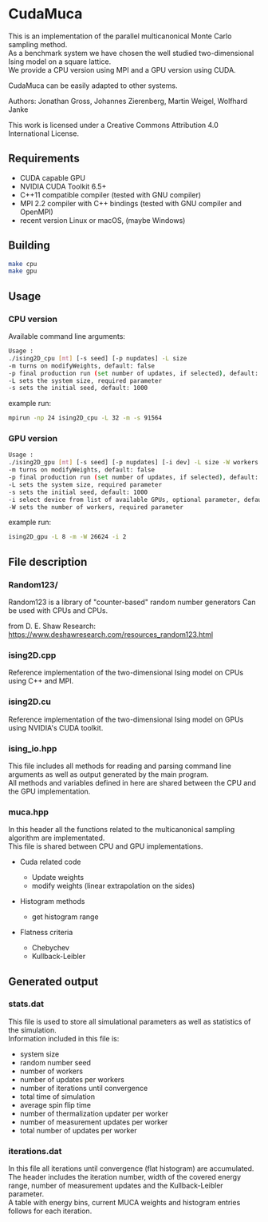# CudaMuca

This is an implementation of the parallel multicanonical Monte Carlo sampling method.  
As a benchmark system we have chosen the well studied two-dimensional Ising model on a square lattice.  
We provide a CPU version using MPI and a GPU version using CUDA.

CudaMuca can be easily adapted to other systems.

Authors: Jonathan Gross, Johannes Zierenberg, Martin Weigel, Wolfhard Janke

This work is licensed under a Creative Commons Attribution 4.0 International License.

## Requirements

- CUDA capable GPU
- NVIDIA CUDA Toolkit 6.5+
- C++11 compatible compiler (tested with GNU compiler)
- MPI 2.2 compiler with C++ bindings (tested with GNU compiler and OpenMPI)
- recent version Linux or macOS, (maybe Windows)

## Building

```bash
make cpu
make gpu
```

## Usage

### CPU version

Available command line arguments:

```bash
Usage :
./ising2D_cpu [mt] [-s seed] [-p nupdates] -L size
-m turns on modifyWeights, default: false
-p final production run (set number of updates, if selected), default: 0
-L sets the system size, required parameter
-s sets the initial seed, default: 1000
```

example run:

```bash
mpirun -np 24 ising2D_cpu -L 32 -m -s 91564
```

### GPU version

```bash
Usage :
./ising2D_gpu [mt] [-s seed] [-p nupdates] [-i dev] -L size -W workers
-m turns on modifyWeights, default: false
-p final production run (set number of updates, if selected), default: 0
-L sets the system size, required parameter
-s sets the initial seed, default: 1000
-i select device from list of available GPUs, optional parameter, default: automatic
-W sets the number of workers, required parameter
```

example run:

```bash
ising2D_gpu -L 8 -m -W 26624 -i 2
```

## File description

### Random123/
Random123 is a library of "counter-based" random number generators
Can be used with CPUs and CPUs.

from D. E. Shaw Research:
https://www.deshawresearch.com/resources_random123.html

### ising2D.cpp
Reference implementation of the two-dimensional Ising model on CPUs using C++ and MPI.

### ising2D.cu
Reference implementation of the two-dimensional Ising model on GPUs using NVIDIA's CUDA toolkit.

### ising_io.hpp
This file includes all methods for reading and parsing command line arguments as well as output generated by the main program.  
All methods and variables defined in here are shared between the CPU and the GPU implementation.

### muca.hpp
In this header all the functions related to the multicanonical sampling algorithm are implementated.  
This file is shared between CPU and GPU implementations.

- Cuda related code
  - Update weights
  - modify weights (linear extrapolation on the sides)

- Histogram methods
  - get histogram range

- Flatness criteria
  - Chebychev
  - Kullback-Leibler

## Generated output

### stats.dat

This file is used to store all simulational parameters as well as statistics of the simulation.  
Information included in this file is:
- system size
- random number seed
- number of workers
- number of updates per workers
- number of iterations until convergence
- total time of simulation
- average spin flip time
- number of thermalization updater per worker
- number of measurement updates per worker
- total number of updates per worker

### iterations.dat

In this file all iterations until convergence (flat histogram) are accumulated.  
The header includes the iteration number, width of the covered energy range, number of measurement updates and the Kullback-Leibler parameter.  
A table with energy bins, current MUCA weights and histogram entries follows for each iteration.
